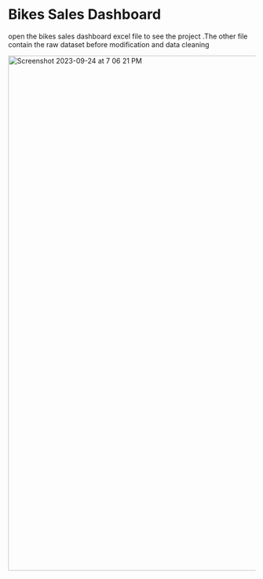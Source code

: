 # Bikes Sales Dashboard

open the bikes sales dashboard excel file to see the project
.The other file contain the raw dataset before modification and data cleaning


<img width="1049" alt="Screenshot 2023-09-24 at 7 06 21 PM" src="https://github.com/Nithin2209/CarSaleDashboard/assets/83778315/46b85078-0856-47cf-abbe-8748b84a41ce">
